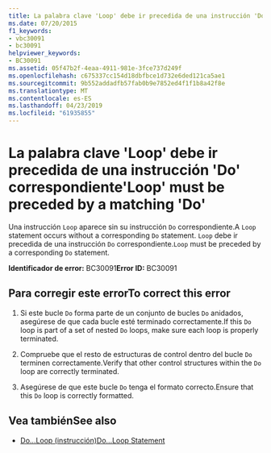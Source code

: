 ```yaml
---
title: La palabra clave 'Loop' debe ir precedida de una instrucción 'Do' correspondiente
ms.date: 07/20/2015
f1_keywords:
- vbc30091
- bc30091
helpviewer_keywords:
- BC30091
ms.assetid: 05f47b2f-4eaa-4911-981e-3fce737d249f
ms.openlocfilehash: c675337cc154d18dbfbce1d732e6ded121ca5ae1
ms.sourcegitcommit: 9b552addadfb57fab0b9e7852ed4f1f1b8a42f8e
ms.translationtype: MT
ms.contentlocale: es-ES
ms.lasthandoff: 04/23/2019
ms.locfileid: "61935855"
---
```

# <a name="loop-must-be-preceded-by-a-matching-do"></a><span data-ttu-id="861b9-102">La palabra clave 'Loop' debe ir precedida de una instrucción 'Do' correspondiente</span><span class="sxs-lookup"><span data-stu-id="861b9-102">'Loop' must be preceded by a matching 'Do'</span></span>
<span data-ttu-id="861b9-103">Una instrucción `Loop` aparece sin su instrucción `Do` correspondiente.</span><span class="sxs-lookup"><span data-stu-id="861b9-103">A `Loop` statement occurs without a corresponding `Do` statement.</span></span> <span data-ttu-id="861b9-104">`Loop` debe ir precedida de una instrucción `Do` correspondiente.</span><span class="sxs-lookup"><span data-stu-id="861b9-104">`Loop` must be preceded by a corresponding `Do` statement.</span></span>  
  
 <span data-ttu-id="861b9-105">**Identificador de error:** BC30091</span><span class="sxs-lookup"><span data-stu-id="861b9-105">**Error ID:** BC30091</span></span>  
  
## <a name="to-correct-this-error"></a><span data-ttu-id="861b9-106">Para corregir este error</span><span class="sxs-lookup"><span data-stu-id="861b9-106">To correct this error</span></span>  
  
1. <span data-ttu-id="861b9-107">Si este bucle `Do` forma parte de un conjunto de bucles `Do` anidados, asegúrese de que cada bucle esté terminado correctamente.</span><span class="sxs-lookup"><span data-stu-id="861b9-107">If this `Do` loop is part of a set of nested `Do` loops, make sure each loop is properly terminated.</span></span>  
  
2. <span data-ttu-id="861b9-108">Compruebe que el resto de estructuras de control dentro del bucle `Do` terminen correctamente.</span><span class="sxs-lookup"><span data-stu-id="861b9-108">Verify that other control structures within the `Do` loop are correctly terminated.</span></span>  
  
3. <span data-ttu-id="861b9-109">Asegúrese de que este bucle `Do` tenga el formato correcto.</span><span class="sxs-lookup"><span data-stu-id="861b9-109">Ensure that this `Do` loop is correctly formatted.</span></span>  
  
## <a name="see-also"></a><span data-ttu-id="861b9-110">Vea también</span><span class="sxs-lookup"><span data-stu-id="861b9-110">See also</span></span>

- [<span data-ttu-id="861b9-111">Do...Loop (instrucción)</span><span class="sxs-lookup"><span data-stu-id="861b9-111">Do...Loop Statement</span></span>](../../visual-basic/language-reference/statements/do-loop-statement.md)

